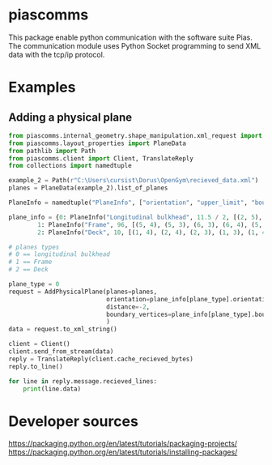 # piascomms
This package enable python communication with the software suite Pias. The communication module uses Python Socket programming to send XML data with the tcp/ip protocol.

# Examples

## Adding a physical plane

```python
from piascomms.internal_geometry.shape_manipulation.xml_request import AddPhysicalPlane, RequestFactory
from piascomms.layout_properties import PlaneData
from pathlib import Path
from piascomms.client import Client, TranslateReply
from collections import namedtuple

example_2 = Path(r"C:\Users\cursist\Dorus\OpenGym\recieved_data.xml")
planes = PlaneData(example_2).list_of_planes

PlaneInfo = namedtuple("PlaneInfo", ["orientation", "upper_limit", "boundary_vertices"])

plane_info = {0: PlaneInfo("Longitudinal bulkhead", 11.5 / 2, [(2, 5), (1, 5), (1, 6), (2, 6), (2, 5)]),
        1: PlaneInfo("Frame", 96, [(5, 4), (5, 3), (6, 3), (6, 4), (5, 4)]),
        2: PlaneInfo("Deck", 10, [(1, 4), (2, 4), (2, 3), (1, 3), (1, 4)])}

# planes types
# 0 == longitudinal bulkhead
# 1 == Frame
# 2 == Deck

plane_type = 0
request = AddPhysicalPlane(planes=planes,
                           orientation=plane_info[plane_type].orientation,
                           distance=-2,
                           boundary_vertices=plane_info[plane_type].boundary_vertices
                           )
data = request.to_xml_string()

client = Client()
client.send_from_stream(data)
reply = TranslateReply(client.cache_recieved_bytes)
reply.to_line()

for line in reply.message.recieved_lines:
    print(line.data)

```

# Developer sources

https://packaging.python.org/en/latest/tutorials/packaging-projects/
https://packaging.python.org/en/latest/tutorials/installing-packages/
